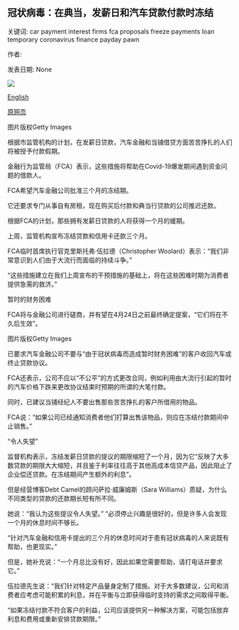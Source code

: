 ## 冠状病毒：在典当，发薪日和汽车贷款付款时冻结

关键词: car payment interest firms fca proposals freeze payments loan temporary coronavirus finance payday pawn

作者: 

发表日期: None

![](https://ichef.bbci.co.uk/news/1024/branded_news/182BB/production/_111830099_926530a6-f013-4c94-a894-1102befe8ce4.jpg)

[English](Coronavirus%3A%20Freeze%20on%20pawn%2C%20payday%20and%20car%20loan%20payments.md)

[原网页](https://www.bbc.com/news/business-52321723)

图片版权Getty Images

根据市监管机构的计划，在发薪日贷款，汽车金融和当铺借贷方面苦苦挣扎的人们将被授予付款假期。

金融行为监管局（FCA）表示，这些措施将帮助在Covid-19爆发期间遇到资金问题的借款人。

FCA希望汽车金融公司批准三个月的冻结期。

它还要求专门从事自有房租，现在购买后付款和典当行贷款的公司推迟还款。

根据FCA的计划，那些拥有发薪日贷款的人将获得一个月的缓期。

上周，监管机构宣布冻结贷款和信用卡还款三个月。

FCA临时首席执行官克里斯托弗·伍拉德（Christopher Woolard）表示：“我们非常意识到人们由于大流行而面临的持续斗争。”

“这些措施建立在我们上周宣布的干预措施的基础上，将在这些困难时期为消费者提供急需的救济。”

暂时的财务困难

FCA将与金融公司进行磋商，并有望在4月24日之前最终确定提案，“它们将在不久后生效”。

图片版权Getty Images

已要求汽车金融公司不要与“由于冠状病毒而造成暂时财务困难”的客户收回汽车或终止贷款协议。

FCA还表示，公司不应以“不公平”的方式更改合同，例如利用由大流行引起的暂时的汽车价格下跌来更改协议结束时预期的所谓的大笔付款。

同时，已建议当铺经纪人不要出售那些苦苦挣扎的客户所借用的物品。

FCA说：“如果公司已经通知消费者他们打算出售该物品，则应在冻结付款期间中止销售。”

“令人失望”

监督机构表示，冻结发薪日贷款的提议的期限缩短了一个月，因为它“反映了大多数贷款的期限大大缩短，并且鉴于利率往往高于其他高成本信贷产品，因此阻止了企业偿还贷款。在冻结期间产生额外的利息”。

但是经营博客Debt Camel的顾问萨拉·威廉姆斯（Sara Williams）质疑，为什么不同类型的贷款的还款期长短有所不同。

她说：“我认为这些提议令人失望。” “必须停止兴趣是很好的，但是许多人会发现一个月的休息时间不够长。

“针对汽车金融和信用卡提出的三个月的休息时间对于患有冠状病毒的人来说既有帮助，也更现实。”

但是，她补充说：“一个月总比没有好，因此如果您需要帮助，请打电话并要求它。”

伍拉德先生说：“我们针对特定产品量身定制了措施。对于大多数建议，公司和消费者应考虑可能积累的利息，并在平衡与立即获得临时支持的需求之间取得平衡。

“如果冻结付款不符合客户的利益，公司应该提供另一种解决方案，可能包括放弃利息和费用或重新安排贷款期限。”